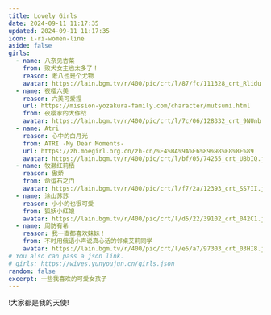 ```yaml
---
title: Lovely Girls
date: 2024-09-11 11:17:35
updated: 2024-09-11 11:17:35
icon: i-ri-women-line
aside: false
girls:
  - name: 八奈见杏菜
    from: 败犬女主也太多了！
    reason: 老八也是个尤物
    avatar: https://lain.bgm.tv/r/400/pic/crt/l/87/fc/111328_crt_Rlidu.jpg?r=1720895621 
  - name: 夜樱六美
    reason: 六美可爱捏
    url: https://mission-yozakura-family.com/character/mutsumi.html
    from: 夜樱家的大作战
    avatar: https://lain.bgm.tv/r/400/pic/crt/l/7c/06/128332_crt_9NUnb.jpg?r=1697987414
  - name: Atri
    reason: 心中的白月光
    from: ATRI -My Dear Moments-
    url: https://zh.moegirl.org.cn/zh-cn/%E4%BA%9A%E6%89%98%E8%8E%89
    avatar: https://lain.bgm.tv/r/400/pic/crt/l/bf/05/74255_crt_UBbIQ.jpg?r=1590778533
  - name: 牧濑红莉栖
    reason: 傲娇
    from: 命运石之门
    avatar: https://lain.bgm.tv/r/400/pic/crt/l/f7/2a/12393_crt_SS7II.jpg?r=1531372585
  - name: 涂山苏苏
    reason: 小小的也很可爱
    from: 狐妖小红娘
    avatar: https://lain.bgm.tv/r/400/pic/crt/l/d5/22/39102_crt_042C1.jpg?r=1698567445
  - name: 周防有希
    reason: 我一直都喜欢妹妹！
    from: 不时用俄语小声说真心话的邻桌艾莉同学
    avatar: https://lain.bgm.tv/r/400/pic/crt/l/e5/a7/97303_crt_03HI8.jpg?r=1723293989
# You also can pass a json link.
# girls: https://wives.yunyoujun.cn/girls.json
random: false
excerpt: 一些我喜欢的可爱女孩子
---
```


<div class="text-center" m="2" title="我全都要！">
!大家都是我的天使!
</div>

<YunGirls :girls="frontmatter.girls" :random="frontmatter.random" />

